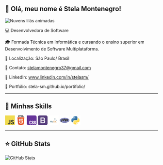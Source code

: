 
  <h2>💜 Olá, meu nome é Stela Montenegro!</h2>
  <img src="https://i.pinimg.com/originals/c7/f6/f6/c7f6f68b40b7e3956482c902372fb4af.gif" alt="Nuvens lilás animadas" style="width: 50%; height: auto; border: none; outline: none;" />



💻 Desenvolvedora de Software 

🎓 Formada Técnica em Informática e cursando o ensino superior em Desenvolvimento de Software Multiplataforma.

📍 Localização: São Paulo/ Brasil  

📧 Contato: stelamontenegro37@gmail.com

🔗 LinkedIn: www.linkedin.com/in/stelasm/

🔗 Portfólio: stela-sm.github.io/portifolio/

---

## 🚀 Minhas Skills


<code><img height="32" src="https://raw.githubusercontent.com/github/explore/80688e429a7d4ef2fca1e82350fe8e3517d3494d/topics/javascript/javascript.png" alt="Javascript"/></code>
<code><img height="32" src="https://raw.githubusercontent.com/github/explore/80688e429a7d4ef2fca1e82350fe8e3517d3494d/topics/html/html.png" alt="HTML5"/></code>
<code><img height="32" src="https://raw.githubusercontent.com/github/explore/80688e429a7d4ef2fca1e82350fe8e3517d3494d/topics/css/css.png" alt="CSS"/></code>
<code><img height="32" src="https://raw.githubusercontent.com/github/explore/80688e429a7d4ef2fca1e82350fe8e3517d3494d/topics/bootstrap/bootstrap.png" alt="Bootstrap"/></code>
<code><img height="32" src="https://raw.githubusercontent.com/github/explore/80688e429a7d4ef2fca1e82350fe8e3517d3494d/topics/mysql/mysql.png" alt="MySQL"/></code>
<code><img height="32" src="https://raw.githubusercontent.com/github/explore/80688e429a7d4ef2fca1e82350fe8e3517d3494d/topics/php/php.png" alt="PHP"/></code>
<code><img height="32" src="https://raw.githubusercontent.com/github/explore/80688e429a7d4ef2fca1e82350fe8e3517d3494d/topics/python/python.png" alt="Python"/></code>

---

## ⭐ GitHub Stats

![GitHub Stats](https://github-readme-stats.vercel.app/api?username=stela-sm&show_icons=true&theme=tokyonight)

